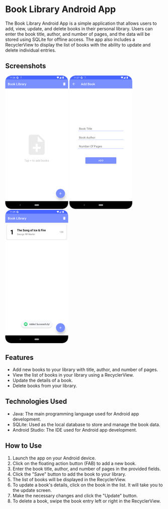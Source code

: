 # Book Library Android App

The Book Library Android App is a simple application that allows users to add, view, update, and delete books in their personal library. Users can enter the book title, author, and number of pages, and the data will be stored using SQLite for offline access. The app also includes a RecyclerView to display the list of books with the ability to update and delete individual entries.

## Screenshots

<img src="app/bl1.png" alt="Screen 1" width="200" style="margin-right: 20"/> <img src="app/bl2.png" alt="Screen 1" width="200"/> <img src="app/bl3.png" alt="Screen 1" width="200"/> 

## Features

- Add new books to your library with title, author, and number of pages.
- View the list of books in your library using a RecyclerView.
- Update the details of a book.
- Delete books from your library.

## Technologies Used

- Java: The main programming language used for Android app development.
- SQLite: Used as the local database to store and manage the book data.
- Android Studio: The IDE used for Android app development.


## How to Use

1. Launch the app on your Android device.
2. Click on the floating action button (FAB) to add a new book.
3. Enter the book title, author, and number of pages in the provided fields.
4. Click the "Save" button to add the book to your library.
5. The list of books will be displayed in the RecyclerView.
6. To update a book's details, click on the book in the list. It will take you to the update screen.
7. Make the necessary changes and click the "Update" button.
8. To delete a book, swipe the book entry left or right in the RecyclerView.


